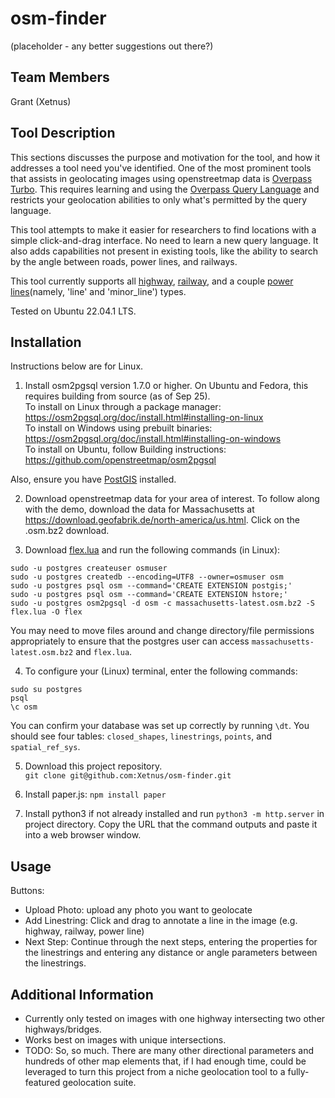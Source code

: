 # osm-finder
(placeholder - any better suggestions out there?)

## Team Members
Grant (Xetnus)

## Tool Description
This sections discusses the purpose and motivation for the tool, and how it addresses a tool need you've identified.
One of the most prominent tools that assists in geolocating images using openstreetmap data is [Overpass Turbo](https://overpass-turbo.eu/). This requires learning and using the [Overpass Query Language](https://wiki.openstreetmap.org/wiki/Overpass_API/Overpass_QL) and restricts your geolocation abilities to only what's permitted by the query language.  

This tool attempts to make it easier for researchers to find locations with a simple click-and-drag interface. No need to learn a new query language. It also adds capabilities not present in existing tools, like the ability to search by the angle between roads, power lines, and railways.

This tool currently supports all [highway](https://wiki.openstreetmap.org/wiki/Key:highway), [railway](https://wiki.openstreetmap.org/wiki/Key:railway), and a couple [power lines](https://wiki.openstreetmap.org/wiki/Key:power)(namely, 'line' and 'minor_line') types.

Tested on Ubuntu 22.04.1 LTS.

## Installation
Instructions below are for Linux.

1. Install osm2pgsql version 1.7.0 or higher. On Ubuntu and Fedora, this requires building from source (as of Sep 25).  
To install on Linux through a package manager: https://osm2pgsql.org/doc/install.html#installing-on-linux  
To install on Windows using prebuilt binaries: https://osm2pgsql.org/doc/install.html#installing-on-windows  
To install on Ubuntu, follow Building instructions: https://github.com/openstreetmap/osm2pgsql  

Also, ensure you have [PostGIS](https://postgis.net/) installed.

2. Download openstreetmap data for your area of interest. To follow along with the demo, download the data for Massachusetts at https://download.geofabrik.de/north-america/us.html. Click on the .osm.bz2 download.

3. Download [flex.lua](https://github.com/Xetnus/osm-finder/blob/main/flex.lua) and run the following commands (in Linux):
```
sudo -u postgres createuser osmuser
sudo -u postgres createdb --encoding=UTF8 --owner=osmuser osm
sudo -u postgres psql osm --command='CREATE EXTENSION postgis;'
sudo -u postgres psql osm --command='CREATE EXTENSION hstore;'
sudo -u postgres osm2pgsql -d osm -c massachusetts-latest.osm.bz2 -S flex.lua -O flex
```
You may need to move files around and change directory/file permissions appropriately to ensure that the postgres user can access `massachusetts-latest.osm.bz2` and `flex.lua`.

4. To configure your (Linux) terminal, enter the following commands:
```
sudo su postgres
psql
\c osm
```
You can confirm your database was set up correctly by running `\dt`. You should see four tables: `closed_shapes`, `linestrings`, `points`, and `spatial_ref_sys`.

5. Download this project repository.  
        `git clone git@github.com:Xetnus/osm-finder.git`

6. Install paper.js: `npm install paper`

7. Install python3 if not already installed and run `python3 -m http.server` in project directory. Copy the URL that the command outputs and paste it into a web browser window.

## Usage
Buttons:
- Upload Photo: upload any photo you want to geolocate  
- Add Linestring: Click and drag to annotate a line in the image (e.g. highway, railway, power line)  
- Next Step: Continue through the next steps, entering the properties for the linestrings and entering any distance or angle parameters between the linestrings.  

## Additional Information
- Currently only tested on images with one highway intersecting two other highways/bridges.
- Works best on images with unique intersections.
- TODO: So, so much. There are many other directional parameters and hundreds of other map elements that, if I had enough time, could be leveraged to turn this project from a niche geolocation tool to a fully-featured geolocation suite.
